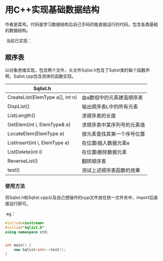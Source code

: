 # 用C++实现基础数据结构

​	作者是菜鸡，代码是学习数据结构后自己手码的能直接运行的代码。包含各类基础的数据结构。

​	当前已实现：

## 顺序表

​	以对象思维实现，包含两个文件，头文件Sqlist.h包含了Sqlist类的每个函数声明，Sqlist.cpp包含具体的函数实现。

| Sqlist.h                        |                            |
| ------------------------------- | -------------------------- |
| CreateList(ElemType a[], int n) | 由a数组中的元素建造顺序表  |
| DispList()                      | 输出顺序表L中的所有元素    |
| ListLength()                    | 求顺序表的长度             |
| GetElem(int i, ElemType& e)     | 求顺序表中某序列号的元素值 |
| LocateElem(ElemType e)          | 按元素查找其第一个序号位置 |
| ListInsert(int i, ElemType e)   | 在位置i插入数据元素e       |
| ListDelete(int i)               | 在位置i删除数据元素        |
| ReverseList()                   | 翻转顺序表                 |
| test()                          | 测试上述顺序表函数的效果   |

### 	使用方法

​	将Sqlist.h和Sqlist.cpp以及自己想操作的cpp文件放在统一文件夹中，import后直接运行即可。

​	eg：

```c++
#include<iostream>
#include"Sqlist.h"
using namespace std;


int main() {
	new Sqlist<int>->test();
}
```

